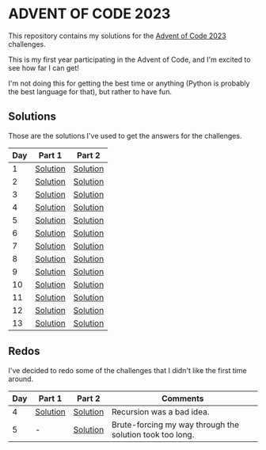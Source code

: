 # ADVENT OF CODE 2023

This repository contains my solutions for the [Advent of Code 2023](https://adventofcode.com/2023) challenges.

This is my first year participating in the Advent of Code, and I'm excited to see how far I can get!

I'm not doing this for getting the best time or anything (Python is probably the best language for that), but rather to have fun.

## Solutions

Those are the solutions I've used to get the answers for the challenges.

| Day | Part 1 | Part 2 |
| --- | ------ | ------ |
| 1 | [Solution](day-1/src/bin/part_1.rs) | [Solution](day-1/src/bin/part_2.rs) |
| 2 | [Solution](day-2/src/bin/part_1.rs) | [Solution](day-2/src/bin/part_2.rs) |
| 3 | [Solution](day-3/src/bin/part_1.rs) | [Solution](day-3/src/bin/part_2.rs) |
| 4 | [Solution](day-4/src/bin/part_1.rs) | [Solution](day-4/src/bin/part_2.rs) |
| 5 | [Solution](day-5/src/bin/part_1.rs) | [Solution](day-5/src/bin/part_2.rs) |
| 6 | [Solution](day-6/src/bin/part_1.rs) | [Solution](day-6/src/bin/part_2.rs) |
| 7 | [Solution](day-7/src/part_1/mod.rs) | [Solution](day-7/src/part_2/mod.rs) |
| 8 | [Solution](day-8/src/part_1/mod.rs) | [Solution](day-8/src/part_2/mod.rs) |
| 9 | [Solution](day-9/src/part_1/mod.rs) | [Solution](day-9/src/part_2/mod.rs) |
| 10 | [Solution](day-10/src/part_1/mod.rs) | [Solution](day-10/src/part_2/mod.rs) |
| 11 | [Solution](day-11/src/part_1/mod.rs) | [Solution](day-11/src/part_2/mod.rs) |
| 12 | [Solution](day-12/src/part_1/mod.rs) | [Solution](day-12/src/part_2/mod.rs) |
| 13 | [Solution](day-13/src/part_1/mod.rs) | [Solution](day-13/src/part_2/mod.rs) |

## Redos

I've decided to redo some of the challenges that I didn't like the first time around.

| Day | Part 1 | Part 2 |  Comments |
| --- | ------ | ------ | --------- |
| 4 | [Solution](day-4/src/bin/part_1_redo.rs) | [Solution](day-4/src/bin/part_2_redo.rs) | Recursion was a bad idea. |
| 5 | - | [Solution](day-5-redo/src/bin/part_2.rs) | Brute-forcing my way through the solution took too long. |
